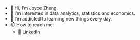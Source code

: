 - 👋 Hi, I’m Joyce Zheng.
- 👀 I’m interested in data analytics, statistics and economics.
- 🌱 I’m addicted to learning new things every day.
- 📫 How to reach me:
   - :office: [LinkedIn](https://www.linkedin.com/in/joyce-zheng-b77417224/)

<!---
joycez329/joycez329 is a ✨ special ✨ repository because its `README.md` (this file) appears on your GitHub profile.
You can click the Preview link to take a look at your changes.
--->
